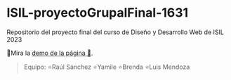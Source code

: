 # ISIL-proyectoGrupalFinal-1631
Repositorio del proyecto final del curso de Diseño y Desarrollo Web de ISIL
2023

🧡Mira la [demo de la página 👀](https://raulsr92.github.io/ISIL-proyectoGrupalFinal-1631/).

> Equipo: 
    ⭐Raúl Sanchez
    ⭐Yamile
    ⭐Brenda
    ⭐Luis Mendoza 